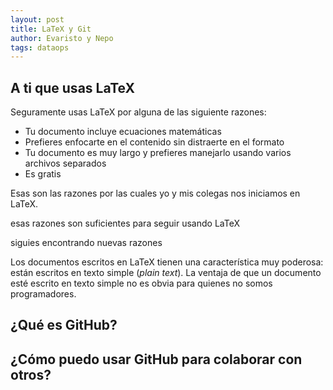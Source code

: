 ```yaml
---
layout: post
title: LaTeX y Git
author: Evaristo y Nepo
tags: dataops
---
```

## A ti que usas LaTeX

Seguramente usas LaTeX por alguna de las siguiente razones:

- Tu documento incluye ecuaciones matemáticas
- Prefieres enfocarte en el contenido sin distraerte en el formato
- Tu documento es muy largo y prefieres manejarlo usando varios archivos separados
- Es gratis

Esas son las razones por las cuales yo y mis colegas nos iniciamos en LaTeX.

esas razones son suficientes para seguir usando LaTeX

siguies encontrando nuevas razones

Los documentos escritos en LaTeX tienen una característica muy poderosa: están escritos en texto
simple (_plain text_). La ventaja de que un documento esté escrito en texto simple no es obvia para
quienes no somos programadores.

## ¿Qué es GitHub?

## ¿Cómo puedo usar GitHub para colaborar con otros?
